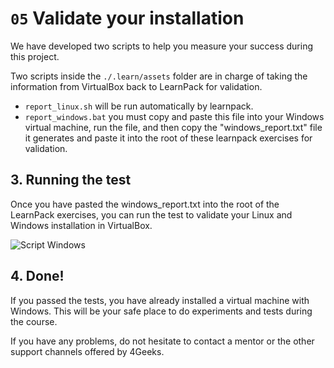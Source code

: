 # `05` Validate your installation

We have developed two scripts to help you measure your success during this project. 

Two scripts inside the `./.learn/assets` folder are in charge of taking the information from VirtualBox back to LearnPack for validation. 

- `report_linux.sh` will be run automatically by learnpack.
- `report_windows.bat` you must copy and paste this file into your Windows virtual machine, run the file, and then copy the "windows_report.txt" file it generates and paste it into the root of these learnpack exercises for validation.

## 3. Running the test

Once you have pasted the windows_report.txt into the root of the LearnPack exercises, you can run the test to validate your Linux and Windows installation in VirtualBox.

![Script Windows](https://raw.githubusercontent.com/breatheco-de/networks-on-virtualbox/master/.learn/assets/script-test.png)

## 4. Done!

If you passed the tests, you have already installed a virtual machine with Windows. This will be your safe place to do experiments and tests during the course.

If you have any problems, do not hesitate to contact a mentor or the other support channels offered by 4Geeks.
